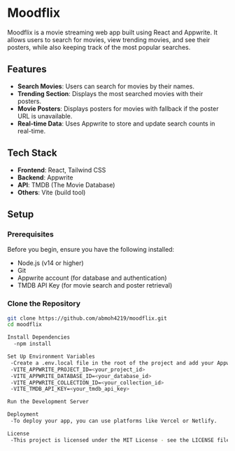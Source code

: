 # Moodflix

Moodflix is a movie streaming web app built using React and Appwrite. It allows users to search for movies, view trending movies, and see their posters, while also keeping track of the most popular searches.

## Features

- **Search Movies**: Users can search for movies by their names.
- **Trending Section**: Displays the most searched movies with their posters.
- **Movie Posters**: Displays posters for movies with fallback if the poster URL is unavailable.
- **Real-time Data**: Uses Appwrite to store and update search counts in real-time.

## Tech Stack

- **Frontend**: React, Tailwind CSS
- **Backend**: Appwrite
- **API**: TMDB (The Movie Database)
- **Others**: Vite (build tool)

## Setup

### Prerequisites

Before you begin, ensure you have the following installed:

- Node.js (v14 or higher)
- Git
- Appwrite account (for database and authentication)
- TMDB API Key (for movie search and poster retrieval)

### Clone the Repository

```bash
git clone https://github.com/abmoh4219/moodflix.git
cd moodflix

Install Dependencies
  -npm install

Set Up Environment Variables
 -Create a .env.local file in the root of the project and add your Appwrite project settings and TMDB API key:
 -VITE_APPWRITE_PROJECT_ID=<your_project_id>
 -VITE_APPWRITE_DATABASE_ID=<your_database_id>
 -VITE_APPWRITE_COLLECTION_ID=<your_collection_id>
 -VITE_TMDB_API_KEY=<your_tmdb_api_key>

Run the Development Server

Deployment
 -To deploy your app, you can use platforms like Vercel or Netlify.

License
 -This project is licensed under the MIT License - see the LICENSE file for details.
